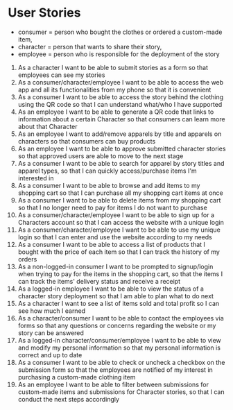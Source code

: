 # User Stories

- consumer = person who bought the clothes or ordered a custom-made item, 
- character = person that wants to share their story,
- employee = person who is responsible for the deployment of the story

1. As a character I want to be able to submit stories as a form so that employees can see my stories
2. As a consumer/character/employee I want to be able to access the web app and all its functionalities from my phone so that it is convenient
3. As a consumer I want to be able to access the story behind the clothing using the QR code so that I can understand what/who I have supported
4. As an employee I want to be able to generate a QR code that links to information about a certain Character so that consumers can learn more about that Character 
5. As an employee I want to add/remove apparels by title and apparels on characters so that consumers can buy products
6. As an employee I want to be able to approve submitted character stories so that approved users are able to move to the next stage
7. As a consumer I want to be able to search for apparel by story titles and apparel types, so that I can quickly access/purchase items I'm interested in 
8. As a consumer I want to be able to browse and add items to my shopping cart so that I can purchase all my shopping cart items at once
9. As a consumer I want to be able to delete items from my shopping cart so that I no longer need to pay for items I do not want to purchase
10. As a consumer/character/employee I want to be able to sign up for a Characters account so that I can access the website with a unique login
11. As a consumer/character/employee I want to be able to use my unique login so that I can enter and use the website according to my needs 
12. As a consumer I want to be able to access a list of products that I bought with the price of each item so that I can track the history of my orders
13. As a non-logged-in consumer I want to be prompted to signup/login when trying to pay for the items in the shopping cart, so that the items I can track the items' delivery status and receive a receipt
14. As a logged-in employee I want to be able to view the status of a character story deployment so that I am able to plan what to do next
15. As a character I want to see a list of items sold and total profit so I can see how much I earned
16. As a character/consumer I want to be able to contact the employees via forms so that any questions or concerns regarding the website or my story can be answered
17. As a logged-in character/consumer/employee I want to be able to view and modify my personal information so that my personal information is correct and up to date 
18. As a consumer I want to be able to check or uncheck a checkbox on the submission form so that the employees are notified of my interest in purchasing a custom-made clothing item   
19. As an employee I want to be able to filter between submissions for custom-made items and submissions for Character stories, so that I can conduct the next steps accordingly 
  